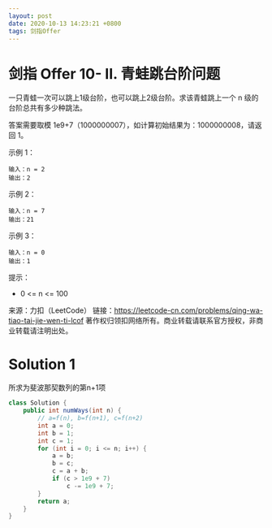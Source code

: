 ```yaml
---
layout: post
date: 2020-10-13 14:23:21 +0800
tags: 剑指Offer
---
```


# 剑指 Offer 10- II. 青蛙跳台阶问题

一只青蛙一次可以跳上1级台阶，也可以跳上2级台阶。求该青蛙跳上一个 n 级的台阶总共有多少种跳法。

答案需要取模 1e9+7（1000000007），如计算初始结果为：1000000008，请返回 1。

示例 1：
```
输入：n = 2
输出：2
```
示例 2：
```
输入：n = 7
输出：21
```
示例 3：
```
输入：n = 0
输出：1
```
提示：
+ 0 <= n <= 100

来源：力扣（LeetCode）
链接：https://leetcode-cn.com/problems/qing-wa-tiao-tai-jie-wen-ti-lcof
著作权归领扣网络所有。商业转载请联系官方授权，非商业转载请注明出处。

# Solution 1
所求为斐波那契数列的第n+1项  
``` java
class Solution {
    public int numWays(int n) {
        // a=f(n), b=f(n+1), c=f(n+2)
        int a = 0;
        int b = 1;
        int c = 1;
        for (int i = 0; i <= n; i++) {
            a = b;
            b = c;
            c = a + b;
            if (c > 1e9 + 7)
                c -= 1e9 + 7;
        }
        return a;
    }
}
```